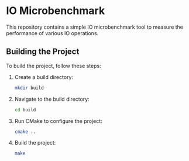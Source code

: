 # IO Microbenchmark

This repository contains a simple IO microbenchmark tool to measure the performance of various IO operations.

## Building the Project

To build the project, follow these steps:

1. Create a build directory:
    ```sh
    mkdir build
    ```

2. Navigate to the build directory:
    ```sh
    cd build
    ```

3. Run CMake to configure the project:
    ```sh
    cmake ..
    ```

4. Build the project:
    ```sh
    make
    ```
